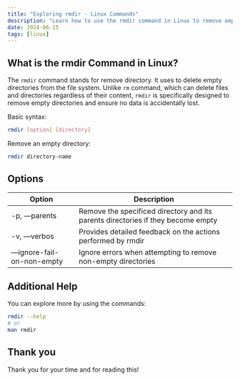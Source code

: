 ```yaml
---
title: "Exploring rmdir - Linux Commands"
description: "Learn how to use the rmdir command in Linux to remove empty directories. Discover its syntax, options, and examples for efficient file management."
date: 2024-06-15
tags: [linux]
---
```


## What is the rmdir Command in Linux?

The `rmdir` command stands for remove directory. It uses to delete empty directories from the file system. Unlike `rm` command, which can delete files and directories regardless of their content, `rmdir` is specifically designed to remove empty directories and ensure no data is accidentally lost.

Basic syntax:

```bash
rmdir [option] [directory]
```

Remove an empty directory:

```bash
rmdir directory-name
```

## Options

| Option                    | Description                                                                      |
| ------------------------- | -------------------------------------------------------------------------------- |
| -p, —parents              | Remove the specificed directory and its parents directories if they become empty |
| -v, —verbos               | Provides detailed feedback on the actions performed by rmdir                     |
| —ignore-fail-on-non-empty | Ignore errors when attempting to remove non-empty directories                    |

## Additional Help

You can explore more by using the commands:

```bash
rmdir --help
# or
man rmdir
```

## Thank you

Thank you for your time and for reading this!
